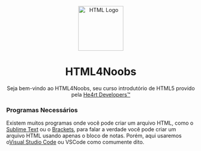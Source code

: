 <p align="center">
  <img src="/images//html.png" alt="HTML Logo" width="120px">
</p>
<h1 align="center">HTML4Noobs</h1>
<p align="center">Seja bem-vindo ao HTML4Noobs, seu curso introdutório de HTML5 provido pela <a href="https://heartdevs.com/" target="_blank">He4rt Developers&trade;</a></p>

<h3>Programas Necessários</h3>
<p>Existem muitos programas onde você pode criar um arquivo HTML, como o <a href="https://www.sublimetext.com/">Sublime Text</a> ou o <a href="http://brackets.io/">Brackets</a>, para falar a verdade você pode criar um arquivo HTML usando apenas o bloco de notas. Porém, aqui usaremos o<a href="https://code.visualstudio.com/">Visual Studio Code</a> ou VSCode como comumente dito. </p>

